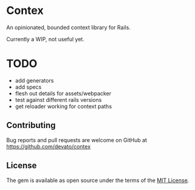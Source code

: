 # Contex

An opinionated, bounded context library for Rails.

Currently a WIP, not useful yet.

# TODO
- add generators
- add specs
- flesh out details for assets/webpacker
- test against different rails versions
- get reloader working for context paths

## Contributing

Bug reports and pull requests are welcome on GitHub at https://github.com/devato/contex

## License

The gem is available as open source under the terms of the [MIT License](https://opensource.org/licenses/MIT).



